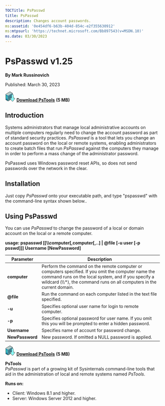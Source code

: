 ```yaml
--- 
TOCTitle: PsPasswd
title: PsPasswd
description: Changes account passwords.
ms:assetid: '0e454df6-b63b-404d-854c-e2f355630912'
ms:mtpsurl: 'https://technet.microsoft.com/Bb897543(v=MSDN.10)'
ms.date: 03/30/2023
---
```


# PsPasswd v1.25

**By Mark Russinovich**

Published: March 30, 2023

[![Download](media/shared/Download_sm.png)](https://download.sysinternals.com/files/PSTools.zip) [**Download PsTools**](https://download.sysinternals.com/files/PSTools.zip) **(5 MB)**

## Introduction

Systems administrators that manage local administrative accounts on
multiple computers regularly need to change the account password as part
of standard security practices. *PsPasswd* is a tool that lets you
change an account password on the local or remote systems, enabling
administrators to create batch files that run *PsPasswd* against the
computers they manage in order to perform a mass change of the
administrator password.

PsPasswd uses Windows password reset APIs, so does not send passwords
over the network in the clear.

## Installation

Just copy *PsPasswd* onto your executable path, and type "pspasswd" with
the command-line syntax shown below..

## Using PsPasswd

You can use *PsPasswd* to change the password of a local or domain
account on the local or a remote computer.

**usage: pspasswd \[\[\\\\computer\[,computer\[,..\] | @file \[-u user
\[-p psswd\]\]\] Username \[NewPassword\]**


|       Parameter        |                                                                                                               Description                                                                                                               |
|------------------------|-----------------------------------------------------------------------------------------------------------------------------------------------------------------------------------------------------------------------------------------|
|      **computer**      | Perform the command on the remote computer or computers specified. If you omit the computer name the command runs on the local system, and if you specify a wildcard (\\\\\*), the command runs on all computers in the current domain. |
| <strong>@file</strong> |                                                                                   Run the command on each computer listed in the text file specified.                                                                                   |
|         **-u**         |                                                                                       Specifies optional user name for login to remote computer.                                                                                        |
|         **-p**         |                                                              Specifies optional password for user name. If you omit this you will be prompted to enter a hidden password.                                                               |
|      **Username**      |                                                                                             Specifies name of account for password change.                                                                                              |
|    **NewPassword**     |                                                                                          New password. If omitted a NULL password is applied.                                                                                          |

[![Download](media/shared/Download_sm.png)](https://download.sysinternals.com/files/PSTools.zip) [**Download PsTools**](https://download.sysinternals.com/files/PSTools.zip) **(5 MB)**

**PsTools**  
*PsPasswd* is part of a growing kit of Sysinternals command-line tools
that aid in the administration of local and remote systems named
*PsTools*.

**Runs on:**

- Client: Windows 8.1 and higher.
- Server: Windows Server 2012 and higher.
